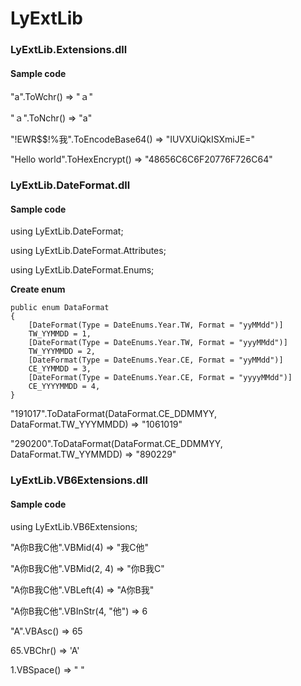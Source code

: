 # LyExtLib


<H3>LyExtLib.Extensions.dll</H3>
<H4>Sample code</H4>
<p>"a".ToWchr() => "ａ"</p>
<p>"ａ".ToNchr() => "a"</p>
<p>"!EWR$$!%我".ToEncodeBase64() => "IUVXUiQkISXmiJE="</p>
<p>"Hello world".ToHexEncrypt() => "48656C6C6F20776F726C64"</p>

<H3>LyExtLib.DateFormat.dll</H3>
<H4>Sample code</H4>
<p>using LyExtLib.DateFormat;</p>
<p>using LyExtLib.DateFormat.Attributes;</p>
<p>using LyExtLib.DateFormat.Enums;</p>
<p><B>Create enum</B></p>

    public enum DataFormat
    {
        [DateFormat(Type = DateEnums.Year.TW, Format = "yyMMdd")]
        TW_YYMMDD = 1,
        [DateFormat(Type = DateEnums.Year.TW, Format = "yyyMMdd")]
        TW_YYYMMDD = 2,
        [DateFormat(Type = DateEnums.Year.CE, Format = "yyMMdd")]
        CE_YYMMDD = 3,
        [DateFormat(Type = DateEnums.Year.CE, Format = "yyyyMMdd")]
        CE_YYYYMMDD = 4,
    }
    
<p>"191017".ToDataFormat<DataFormat>(DataFormat.CE_DDMMYY, DataFormat.TW_YYYMMDD) => "1061019"</p>
<p>"290200".ToDataFormat<DataFormat>(DataFormat.CE_DDMMYY, DataFormat.TW_YYMMDD) => "890229"</p>
    
    
<H3>LyExtLib.VB6Extensions.dll</H3>
<H4>Sample code</H4>
<p>using LyExtLib.VB6Extensions;</p>
<p>"A你B我C他".VBMid(4) => "我C他"</p>
<p>"A你B我C他".VBMid(2, 4) => "你B我C"</p>
<p>"A你B我C他".VBLeft(4) => "A你B我"</p>
<p>"A你B我C他".VBInStr(4, "他") => 6</p>
<p>"A".VBAsc() => 65</p>
<p>65.VBChr() => 'A'</p>
<p>1.VBSpace() => " "</p>

